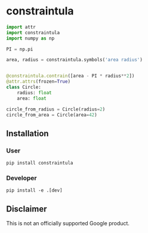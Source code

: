 # constraintula

```python
import attr
import constraintula
import numpy as np

PI = np.pi

area, radius = constraintula.symbols('area radius')


@constraintula.contrain([area - PI * radius**2])
@attr.attrs(frozen=True)
class Circle:
    radius: float
    area: float

circle_from_radius = Circle(radius=2)
circle_from_area = Circle(area=42)
```

## Installation

### User
```
pip install constraintula
```

### Developer
```
pip install -e .[dev]
```

## Disclaimer

This is not an officially supported Google product.
